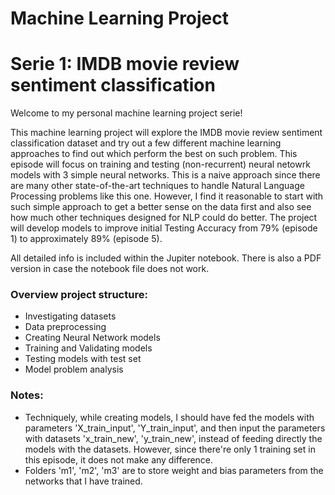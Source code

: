 # Machine Learning Project

# Serie 1: IMDB movie review sentiment classification

Welcome to my personal machine learning project serie!

This machine learning project will explore the IMDB movie review sentiment classification dataset and try out a few different machine learning approaches to find out which perform the best on such problem. This episode will focus on training and testing (non-recurrent) neural netowrk models with 3 simple neural networks. This is a naive approach since there are many other state-of-the-art techniques to handle Natural Language Processing problems like this one. However, I find it reasonable to start with such simple approach to get a better sense on the data first and also see how much other techniques designed for NLP could do better. The project will develop models to improve initial Testing Accuracy from 79% (episode 1) to approximately 89% (episode 5).

All detailed info is included within the Jupiter notebook. There is also a PDF version in case the notebook file does not work.

### Overview project structure:
- Investigating datasets
- Data preprocessing
- Creating Neural Network models
- Training and Validating models
- Testing models with test set
- Model problem analysis

### Notes: 
- Techniquely, while creating models, I should have fed the models with parameters 'X_train_input', 'Y_train_input', and then input the parameters with datasets 'x_train_new', 'y_train_new', instead of feeding directly the models with the datasets. However, since there're only 1 training set in this episode, it does not make any difference.
- Folders 'm1', 'm2', 'm3' are to store weight and bias parameters from the networks that I have trained.
